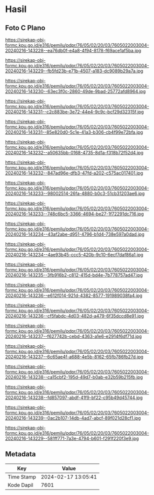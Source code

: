 # Hasil

## Foto C Plano

https://sirekap-obj-formc.kpu.go.id/e316/pemilu/pdpr/76/05/02/20/03/7605022003004-20240216-143228--ea76db0f-e4a8-4f94-8178-f69ace1af5ba.jpg

https://sirekap-obj-formc.kpu.go.id/e316/pemilu/pdpr/76/05/02/20/03/7605022003004-20240216-143229--fb5fd23b-e71b-4507-a183-dc9089b29a7a.jpg

https://sirekap-obj-formc.kpu.go.id/e316/pemilu/pdpr/76/05/02/20/03/7605022003004-20240216-143230--63ec3f0c-2860-49de-9bad-25772afd8964.jpg

https://sirekap-obj-formc.kpu.go.id/e316/pemilu/pdpr/76/05/02/20/03/7605022003004-20240216-143231--c2c883be-3e72-44e4-9c9c-bcf29d32315f.jpg

https://sirekap-obj-formc.kpu.go.id/e316/pemilu/pdpr/76/05/02/20/03/7605022003004-20240216-143231--85e820d0-5c1e-41a3-b306-cb4f99e72bfa.jpg

https://sirekap-obj-formc.kpu.go.id/e316/pemilu/pdpr/76/05/02/20/03/7605022003004-20240216-143232--a50635bb-0168-4735-8d1a-f318b72f52d4.jpg

https://sirekap-obj-formc.kpu.go.id/e316/pemilu/pdpr/76/05/02/20/03/7605022003004-20240216-143232--847ad96e-dfb3-47fd-a202-c575ac017401.jpg

https://sirekap-obj-formc.kpu.go.id/e316/pemilu/pdpr/76/05/02/20/03/7605022003004-20240216-143233--98002514-26fa-4880-b0c3-51cb31203ae6.jpg

https://sirekap-obj-formc.kpu.go.id/e316/pemilu/pdpr/76/05/02/20/03/7605022003004-20240216-143233--748c6bc5-3366-4694-be27-1f72291dc716.jpg

https://sirekap-obj-formc.kpu.go.id/e316/pemilu/pdpr/76/05/02/20/03/7605022003004-20240216-143234--43af2abe-d951-4796-b1d4-738e597a0dad.jpg

https://sirekap-obj-formc.kpu.go.id/e316/pemilu/pdpr/76/05/02/20/03/7605022003004-20240216-143234--4ae93b45-ccc5-420b-9c10-6ecf7daf86a1.jpg

https://sirekap-obj-formc.kpu.go.id/e316/pemilu/pdpr/76/05/02/20/03/7605022003004-20240216-143235--3fb916b2-c812-415d-bd4e-7b778757ad47.jpg

https://sirekap-obj-formc.kpu.go.id/e316/pemilu/pdpr/76/05/02/20/03/7605022003004-20240216-143236--e612f014-921d-4382-8577-191989038fa4.jpg

https://sirekap-obj-formc.kpu.go.id/e316/pemilu/pdpr/76/05/02/20/03/7605022003004-20240216-143236--cf5fabdc-4d03-482d-a479-6f35dccd8e91.jpg

https://sirekap-obj-formc.kpu.go.id/e316/pemilu/pdpr/76/05/02/20/03/7605022003004-20240216-143237--f627742b-cebd-4363-a1e6-e2914f6df71d.jpg

https://sirekap-obj-formc.kpu.go.id/e316/pemilu/pdpr/76/05/02/20/03/7605022003004-20240216-143237--6c65ae4f-a688-4e5b-8162-65fb786fb27d.jpg

https://sirekap-obj-formc.kpu.go.id/e316/pemilu/pdpr/76/05/02/20/03/7605022003004-20240216-143238--ca15cbf2-195d-49d7-b0ab-e32b59b215fb.jpg

https://sirekap-obj-formc.kpu.go.id/e316/pemilu/pdpr/76/05/02/20/03/7605022003004-20240216-143238--fd857097-abdf-41f9-bf22-c95b49d45744.jpg

https://sirekap-obj-formc.kpu.go.id/e316/pemilu/pdpr/76/05/02/20/03/7605022003004-20240216-143239--0ac2b107-14db-4ad7-abcf-89f021d28cf1.jpg

https://sirekap-obj-formc.kpu.go.id/e316/pemilu/pdpr/76/05/02/20/03/7605022003004-20240216-143229--581ff771-7a3e-4794-b601-f291f220f3e9.jpg


## Metadata

| Key        | Value               |
| ---------- | ------------------- |
| Time Stamp | 2024-02-17 13:05:41 |
| Kode Dapil | 7601                |



